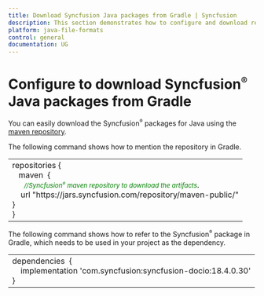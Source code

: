 ```yaml
---
title: Download Syncfusion Java packages from Gradle | Syncfusion
description: This section demonstrates how to configure and download required Jars from Gradle (Jar configuration)
platform: java-file-formats
control: general
documentation: UG
---
```

# Configure to download Syncfusion<sup style="font-size:70%">&reg;</sup> Java packages from Gradle

You can easily download the Syncfusion<sup style="font-size:70%">&reg;</sup> packages for Java using the [maven repository](https://jars.syncfusion.com/).
 
The following command shows how to mention the repository in Gradle.

<table>
<tr>
<td>
repositories&nbsp;{<br />
&nbsp;&nbsp;&nbsp;maven&nbsp; {<br />
&nbsp;&nbsp;&nbsp;&nbsp;<span style="color:green;font-size:13px;font-style:italic">&nbsp;&nbsp;//Syncfusion<sup style="font-size:70%">&reg;</sup> maven repository to download the artifacts</span>.<br />
&nbsp;&nbsp;&nbsp;&nbsp;url "https://jars.syncfusion.com/repository/maven-public/"<br />
}<br />
}
</td>
</tr>
</table>

The following command shows how to refer to the Syncfusion<sup style="font-size:70%">&reg;</sup> package in Gradle, which needs to be used in your project as the dependency.

<table>
<tr>
<td>
	dependencies &nbsp;{<br />
 &nbsp;&nbsp;&nbsp;&nbsp;implementation 'com.syncfusion:syncfusion-docio:18.4.0.30'<br />
}
</td>
</tr>
</table>
